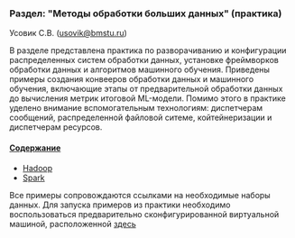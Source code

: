 ### Раздел:  "Методы обработки больших данных" (практика)

Усовик С.В. (usovik@bmstu.ru)



В разделе представлена практика по разворачиванию и конфигурации распределенных систем обработки данных, установке фреймворков обработки данных и алгоритмов машинного обучения. Приведены примеры создания конвееров обработки данных и машинного обучения, включающие этапы от предварительной обработки данных до вычисления метрик итоговой ML-модели. Помимо этого в практике уделено внимание вспомогательным технологиям: диспетчерам сообщений, распределенной файловой ситеме, койтейнеризации и диспетчерам ресурсов.



#### <u>Содержание</u>

- [Hadoop](hadoop/ReadMe.md)
- [Spark](spark/README.md)



Все примеры сопровождаются ссылками на необходимые наборы данных. Для запуска примеров из практики необходимо воспользоваться предварительно сконфигурированной виртуальной машиной, расположенной [здесь](https://disk.yandex.ru/d/0Hd92rzNB0_IHg)
